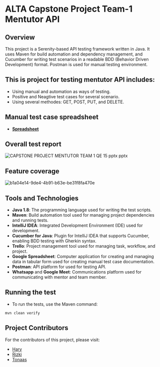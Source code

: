 # ALTA Capstone Project Team-1 Mentutor API

## Overview
This project is a Serenity-based API testing framework written in Java. It uses Maven for build automation and dependency management, and Cucumber for writing test scenarios in a readable BDD (Behavior Driven Development) format. Postman is used for manual testing environment.

## This is project for testing mentutor API includes:
* Using manual and automation as ways of testing.
* Positive and Neagtive test cases for several scenario.
* Using several methodes: GET, POST, PUT, and DELETE.

## Manual test case spreadsheet
* **[Spreadsheet](https://docs.google.com/spreadsheets/d/1CZlQqHCEjIea0I-8XUVbv9Tx9gy4rwYh89RvZVFnmp0/edit?gid=1980146847#gid=1980146847)**

## Overall test report
![CAPSTONE PROJECT MENTUTOR TEAM 1 QE 15 pptx pptx](https://github.com/user-attachments/assets/21b75e49-a7fc-464a-bd93-5e3ac858e979)


## Feature coverage
![b1a04e14-9de4-4b91-b63e-be31f8fa470e](https://github.com/user-attachments/assets/c67947a9-876f-4872-819f-1e62bbd50787)


## Tools and Technologies
- **Java 1.8**: The programming language used for writing the test scripts.
- **Maven**: Build automation tool used for managing project dependencies and running tests.
- **IntelliJ IDEA**: Integrated Development Environment (IDE) used for development.
- **Cucumber for Java**: Plugin for IntelliJ IDEA that supports Cucumber, enabling BDD testing with Gherkin syntax.
- **Trello**: Project management tool used for managing task, workflow, and project.
- **Google Spreadsheet**: Computer application for creating and managing data in tabular form used for creating manual test case documentation.
- **Postman**: API platform for used for testing API.
- **Whatsapp** and **Google Meet**: Communications platform used for communicating with mentor and team member.

## Running the test
* To run the tests, use the Maven command:
```shell
mvn clean verify
```

## Project Contributors
For the contributors of this project, please visit:
* [Hary](https://github.com/Hary1620)
* [Rizki](https://github.com/rzkimdn)
* [Tonaas](https://github.com/TonaasKalesaran)
